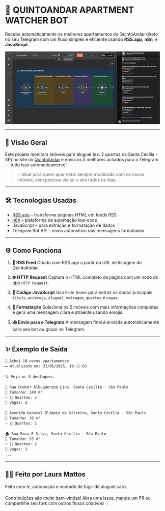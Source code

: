 # 🤖 QUINTOANDAR APARTMENT WATCHER BOT

Receba automaticamente os melhores apartamentos do QuintoAndar direto no seu Telegram com um fluxo simples e eficiente usando **RSS.app**, **n8n**, e **JavaScript**.

![Preview](preview.png)

---

## 🚀 Visão Geral

Este projeto monitora imóveis para aluguel (ex: 2 quartos na Santa Cecília - SP) no site do [QuintoAndar](https://www.quintoandar.com.br) e envia os 5 melhores achados para o Telegram — tudo isso automaticamente!

> 💡 Ideal para quem quer estar sempre atualizado com os novos imóveis, sem precisar visitar o site todos os dias.

---

## 🛠️ Tecnologias Usadas

* [RSS.app](https://rss.app) – transforma páginas HTML em feeds RSS
* [n8n](https://n8n.io) – plataforma de automação low-code
* JavaScript – para extração e formatação de dados
* Telegram Bot API – envio automático das mensagens formatadas

---

## ⚙️ Como Funciona

1. **📰 RSS Feed**
   Criado com RSS.app a partir da URL de listagem do QuintoAndar.

2. **🌐 HTTP Request**
   Captura o HTML completo da página com um node do tipo `HTTP Request`.

3. **🧠 Código JavaScript**
   Usa `Code Nodes` para extrair os dados principais:
   `título`, `endereço`, `aluguel`, `metragem`, `quartos` e `vagas`.

4. **🎨 Formatação**
   Seleciona os 5 imóveis com mais informações completas e gera uma mensagem clara e atraente usando emojis.

5. **📤 Envio para o Telegram**
   A mensagem final é enviada automaticamente para seu bot ou grupo no Telegram.

---

## ✨ Exemplo de Saída

```markdown
📢 Achei 18 novos apartamentos!
🗕️ Atualizado em: 23/05/2025, 19:12:03

🔍 Veja os 5 destaques:

🏡 Rua Doutor Albuquerque Lins, Santa Cecilia · São Paulo  
📀 Tamanho: 140 m²  
✨ 🛌 Quartos: 3  
🚗 Vagas: 2  

🏢 Avenida General Olímpio da Silveira, Santa Cecília · São Paulo  
📀 Tamanho: 70 m²  
✨ 🛌 Quartos: 2  

🏠 Rua Rosa E Silva, Santa Cecília · São Paulo  
📀 Tamanho: 55 m²  
✨ 🛌 Quartos: 2  
🚗 Vagas: 1  
...
```

---

## 👩‍💼 Feito por Laura Mattos

Feito com ☕, automação e vontade de fugir de aluguel caro.

Contribuições são muito bem-vindas!
Abra uma issue, mande um PR ou compartilhe seu fork com outros fluxos criativos! 💡
